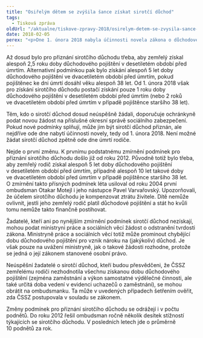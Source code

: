 ```yaml
---
title: "Osiřelým dětem se zvýšila šance získat sirotčí důchod"
tags:
  - Tisková zpráva
oldUrl: "/aktualne/tiskove-zpravy-2018/osirelym-detem-se-zvysila-sance-ziskat-sirotci-duchod"
date: 2018-02-05
perex: "<p>Dne 1. února 2018 nabyla účinnosti novela zákona o důchodovém pojištění, jejíž přijetí ombudsmanka i její předchůdci ve funkci dlouhodobě podporovali. Novela zmírňuje podmínky pro přiznání sirotčího důchodu. Nově tak sirotčí důchod mohou získat i ti, kdo o něj dosud neúspěšně žádali, protože jejich zemřelý rodič nezískal potřebnou dobu důchodového pojištění.</p>"
---
```


<!-- imported from the old website -->

<p>Až dosud bylo pro přiznání sirotčího důchodu třeba, aby zemřelý získal alespoň 2,5 roku doby důchodového pojištění v desetiletém období před úmrtím. Alternativní podmínkou pak bylo získání alespoň 5 let doby důchodového pojištění ve dvacetiletém období před úmrtím, pokud pojištěnec ke dni úmrtí dosáhl věku alespoň 38 let. Od 1. února 2018 však pro získání sirotčího důchodu postačí získání pouze 1 roku doby důchodového pojištění v desetiletém období před úmrtím (nebo 2 roků ve dvacetiletém období před úmrtím v případě pojištěnce staršího 38 let).   </p> <p>Těm, kdo o sirotčí důchod dosud neúspěšně žádali, doporučuje ochránkyně podat novou žádost na příslušné okresní správě sociálního zabezpečení. Pokud nové podmínky splňují, může jim být sirotčí důchod přiznán, ale nejdříve ode dne nabytí účinnosti novely, tedy od 1. února 2018. Není možné žádat sirotčí důchod zpětně ode dne úmrtí rodiče.</p> <p>Nejde o první změnu. K prvnímu podstatnému zmírnění podmínek pro přiznání sirotčího důchodu došlo již od roku 2012. Původně totiž bylo třeba, aby zemřelý rodič získal alespoň 5 let doby důchodového pojištění v desetiletém období před úmrtím, případně alespoň 10 let takové doby ve dvacetiletém období před úmrtím v případě pojištěnce staršího 38 let. O zmírnění takto přísných podmínek léta usiloval od roku 2004 první ombudsman Otakar Motejl i jeho nástupce Pavel Varvařovský. Upozorňovali, že účelem sirotčího důchodu je kompenzovat ztrátu živitele. Dítě nemůže ovlivnit, jestli jeho zemřelý rodič platil důchodové pojištění a stát ho kvůli tomu nemůže takto finančně postihovat. </p> <p>Žadatelé, kteří ani po nynějším zmírnění podmínek sirotčí důchod nezískají, mohou podat ministryni práce a sociálních věcí žádost o odstranění tvrdosti zákona. Ministryně práce a sociálních věcí totiž může prominout chybějící dobu důchodového pojištění pro vznik nároku na (jakýkoliv) důchod. Je však pouze na uvážení ministryně, jak o takové žádosti rozhodne, protože se jedná o její zákonem stanovené osobní právo.  </p> <p>Neúspěšní žadatelé o sirotčí důchod, kteří budou přesvědčeni, že ČSSZ zemřelému rodiči nezhodnotila všechnu získanou dobu důchodového pojištění (zejména zaměstnání a výkon samostatné výdělečné činnosti, ale také určitá doba vedení v evidenci uchazečů o zaměstnání), se mohou obrátit na ombudsmanku. Ta může v uvedených případech šetřením ověřit, zda ČSSZ postupovala v souladu se zákonem.</p><p> Změny podmínek pro přiznání sirotčího důchodu se odrážejí i v počtu podnětů. Do roku 2012 řešil ombudsman ročně několik desítek stížností týkajících se sirotčího důchodu. V posledních letech jde o průměrně 10 podnětů za rok.</p>
